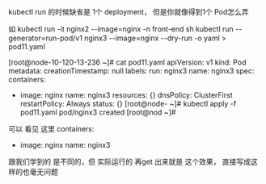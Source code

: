 kubectl run  的时候缺省是 1个 deployment， 但是你就像得到1个 Pod怎么弄

如 kubectl run -it nginx2 --image=nginx -n front-end sh 
kubectl run --generator=run-pod/v1 nginx3 --image=nginx    --dry-run -o yaml > pod11.yaml

[root@node-10-120-13-236 ~]# cat pod11.yaml
apiVersion: v1
kind: Pod
metadata:
  creationTimestamp: null
  labels:
    run: nginx3
  name: nginx3
spec:
  containers:
  - image: nginx
    name: nginx3
    resources: {}
  dnsPolicy: ClusterFirst
  restartPolicy: Always
status: {}
[root@node- ~]#  kubectl apply -f pod11.yaml
pod/nginx3 created
[root@nod  ~]#                              

可以 看见  这里
  containers:
  - image: nginx
    name: nginx3
    
跟我们学到的 是不同的，但 实际运行的 再get 出来就是 这个效果， 直接写成这样的也毫无问题

